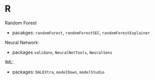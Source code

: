# R

Random Forest

- pacakges: `randomForest`, `randomForestSEC`, `randomForestExplainer`

Neural Network:

- packages `validann`, `NeuralNetTools`, `NeuralSens`

IML:

- packages: `DALEXtra`, `modelDown`, `modelStudio`
